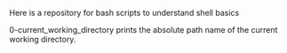Here is a repository for bash scripts to understand shell basics


0-current_working_directory prints the absolute path name of the current working directory.
